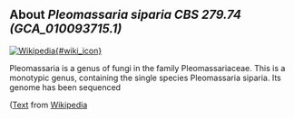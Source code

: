 
About *Pleomassaria siparia CBS 279.74 (GCA\_010093715.1)* 
--------------------------------------------------------------

[![Wikipedia](/img/wikipedia_logo_v2_en.png){#wiki_icon}](https://en.wikipedia.org/wiki/Pleomassaria)

Pleomassaria is a genus of fungi in the family Pleomassariaceae. This is a
monotypic genus, containing the single species Pleomassaria siparia.
Its genome has been sequenced

([Text](https://en.wikipedia.org/wiki/Pleomassaria) from [Wikipedia](http://en.wikipedia.org/) 

